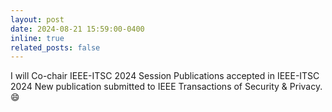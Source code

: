 ```yaml
---
layout: post
date: 2024-08-21 15:59:00-0400
inline: true
related_posts: false
---
```


I will Co-chair IEEE-ITSC 2024 Session
Publications accepted in IEEE-ITSC 2024
New publication submitted to IEEE Transactions of Security & Privacy. :smile:
